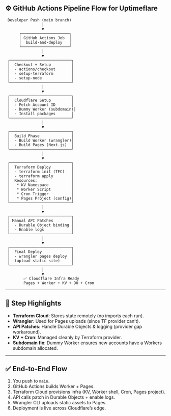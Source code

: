 
## ⚙️ GitHub Actions Pipeline Flow for Uptimeflare

```text
 Developer Push (main branch)
                │
                ▼
      ┌─────────────────────┐
      │ GitHub Actions Job  │
      │  build-and-deploy   │
      └─────────────────────┘
                │
                ▼
 ┌───────────────────────────┐
 │  Checkout + Setup         │
 │  - actions/checkout       │
 │  - setup-terraform        │
 │  - setup-node             │
 └───────────────────────────┘
                │
                ▼
 ┌───────────────────────────┐
 │  Cloudflare Setup         │
 │  - Fetch Account ID       │
 │  - Dummy Worker (subdomain)│
 │  - Install packages       │
 └───────────────────────────┘
                │
                ▼
 ┌───────────────────────────┐
 │  Build Phase              │
 │  - Build Worker (wrangler)│
 │  - Build Pages (Next.js)  │
 └───────────────────────────┘
                │
                ▼
 ┌───────────────────────────┐
 │  Terraform Deploy         │
 │  - terraform init (TFC)   │
 │  - terraform apply        │
 │  Resources:               │
 │   * KV Namespace          │
 │   * Worker Script         │
 │   * Cron Trigger          │
 │   * Pages Project (config)│
 └───────────────────────────┘
                │
                ▼
 ┌───────────────────────────┐
 │ Manual API Patches        │
 │  - Durable Object binding │
 │  - Enable logs            │
 └───────────────────────────┘
                │
                ▼
 ┌───────────────────────────┐
 │  Final Deploy             │
 │  - wrangler pages deploy  │
 │  (upload static site)     │
 └───────────────────────────┘
                │
                ▼
        ✅ Cloudflare Infra Ready
        Pages + Worker + KV + DO + Cron
```

---

## 🔎 Step Highlights

* **Terraform Cloud**: Stores state remotely (no imports each run).
* **Wrangler**: Used for Pages uploads (since TF provider can’t).
* **API Patches**: Handle Durable Objects & logging (provider gap workaround).
* **KV + Cron**: Managed cleanly by Terraform provider.
* **Subdomain fix**: Dummy Worker ensures new accounts have a Workers subdomain allocated.

---

## ✅ End-to-End Flow

1. You push to `main`.
2. GitHub Actions builds Worker + Pages.
3. Terraform Cloud provisions infra (KV, Worker shell, Cron, Pages project).
4. API calls patch in Durable Objects + enable logs.
5. Wrangler CLI uploads static assets to Pages.
6. Deployment is live across Cloudflare’s edge.

